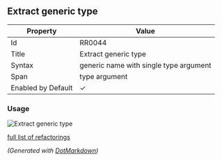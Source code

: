 ## Extract generic type

| Property           | Value                                  |
| ------------------ | -------------------------------------- |
| Id                 | RR0044                                 |
| Title              | Extract generic type                   |
| Syntax             | generic name with single type argument |
| Span               | type argument                          |
| Enabled by Default | &#x2713;                               |

### Usage

![Extract generic type](../../images/refactorings/ExtractGenericType.png)

[full list of refactorings](Refactorings.md)

*\(Generated with [DotMarkdown](http://github.com/JosefPihrt/DotMarkdown)\)*